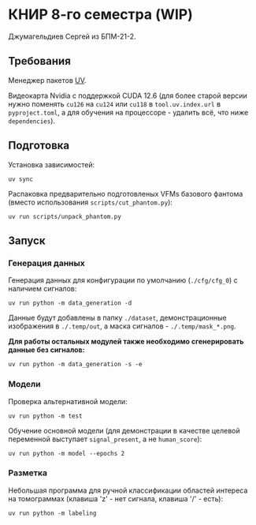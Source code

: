 # КНИР 8-го семестра (WIP)
Джумагельдиев Сергей из БПМ-21-2.

## Требования

Менеджер пакетов [UV](https://docs.astral.sh/uv/).

Видеокарта Nvidia с поддержкой CUDA 12.6 (для более старой версии нужно поменять `cu126` на `cu124` или `cu118` в `tool.uv.index.url` в `pyproject.toml`, а для обучения на процессоре - удалить всё, что ниже `dependencies`).

## Подготовка

Установка зависимостей:

`uv sync`

Распаковка предварительно подготовленых VFMs базового фантома (вместо использования `scripts/cut_phantom.py`):

`uv run scripts/unpack_phantom.py`

## Запуск

### Генерация данных

Генерация данных для конфигурации по умолчанию (`./cfg/cfg_0`) с наличием сигналов:

`uv run python -m data_generation -d`

Данные будут добавлены в папку `./dataset`, демонстрационные изображения в `./.temp/out`, а маска сигналов - `./.temp/mask_*.png`.

__Для работы остальных модулей также необходимо сгенерировать данные без сигналов:__

`uv run python -m data_generation -s -e`

### Модели 

Проверка альтернативной модели:

`uv run python -m test`

Обучение основной модели (для демонстрации в качестве целевой переменной выступает `signal_present`, а не `human_score`):

`uv run python -m model --epochs 2`

### Разметка

Небольшая программа для ручной классификации областей интереса на томограммах (клавиша 'z' - нет сигнала, клавиша '/' - есть):

`uv run python -m labeling`